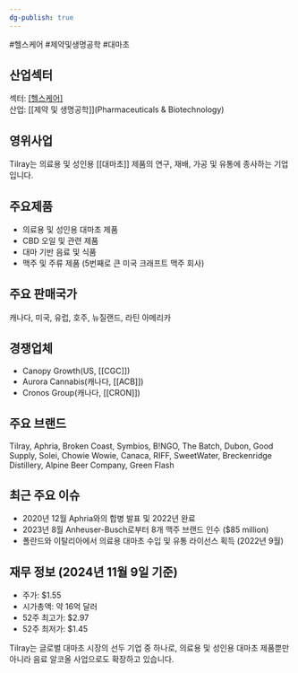 ```yaml
---
dg-publish: true
---
```

#헬스케어 #제약및생명공학 #대마초 

## 산업섹터

섹터: [[헬스케어]](Healthcare)  
산업: [[제약 및 생명공학]](Pharmaceuticals & Biotechnology)

## 영위사업

Tilray는 의료용 및 성인용 [[대마초]] 제품의 연구, 재배, 가공 및 유통에 종사하는 기업입니다.

## 주요제품

- 의료용 및 성인용 대마초 제품
- CBD 오일 및 관련 제품
- 대마 기반 음료 및 식품
- 맥주 및 주류 제품 (5번째로 큰 미국 크래프트 맥주 회사)

## 주요 판매국가

캐나다, 미국, 유럽, 호주, 뉴질랜드, 라틴 아메리카

## 경쟁업체

- Canopy Growth(US, [[CGC]])
- Aurora Cannabis(캐나다, [[ACB]])
- Cronos Group(캐나다, [[CRON]])

## 주요 브랜드

Tilray, Aphria, Broken Coast, Symbios, B!NGO, The Batch, Dubon, Good Supply, Solei, Chowie Wowie, Canaca, RIFF, SweetWater, Breckenridge Distillery, Alpine Beer Company, Green Flash

## 최근 주요 이슈

- 2020년 12월 Aphria와의 합병 발표 및 2022년 완료
- 2023년 8월 Anheuser-Busch로부터 8개 맥주 브랜드 인수 ($85 million)
- 폴란드와 이탈리아에서 의료용 대마초 수입 및 유통 라이선스 획득 (2022년 9월)

## 재무 정보 (2024년 11월 9일 기준)

- 주가: $1.55
- 시가총액: 약 16억 달러
- 52주 최고가: $2.97
- 52주 최저가: $1.45

Tilray는 글로벌 대마초 시장의 선두 기업 중 하나로, 의료용 및 성인용 대마초 제품뿐만 아니라 음료 알코올 사업으로도 확장하고 있습니다.